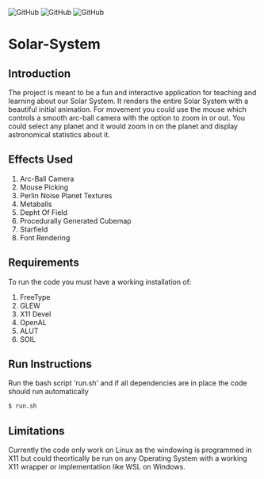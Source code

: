 ![GitHub](https://img.shields.io/github/license/deep-stuff-08/Solar-System?style=plastic) ![GitHub](https://img.shields.io/badge/platforms-linux-success?style=plastic) ![GitHub](https://img.shields.io/badge/dependency-FreeType_|_GLEW_|_X11_|_OpenAL_|_ALUT_|_SOIL-orange?style=plastic)

# Solar-System

## Introduction

The project is meant to be a fun and interactive application for teaching and learning about our Solar System. It renders the entire Solar System with a beautiful initial animation. For movement you could use the mouse which controls a smooth arc-ball camera with the option to zoom in or out. You could select any planet and it would zoom in on the planet and display astronomical statistics about it.

## Effects Used

1. Arc-Ball Camera
1. Mouse Picking
1. Perlin Noise Planet Textures
1. Metaballs
1. Depht Of Field
1. Procedurally Generated Cubemap
1. Starfield
1. Font Rendering

## Requirements
To run the code you must have a working installation of:

1. FreeType 
1. GLEW
1. X11 Devel
1. OpenAL
1. ALUT
1. SOIL

## Run Instructions

Run the bash script 'run.sh' and if all dependencies are in place the code should run automatically

```bash
$ run.sh
```

## Limitations

Currently the code only work on Linux as the windowing is programmed in X11 but could theortically be run on any Operating System with a working X11 wrapper or implementatiion like WSL on Windows.
